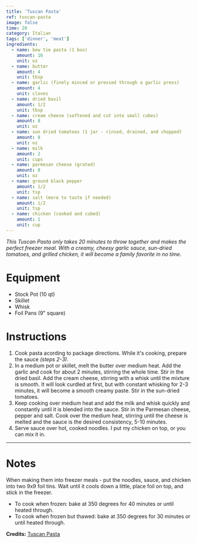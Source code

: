 ```yaml
---
title: 'Tuscan Pasta'
ref: tuscan-pasta
image: false
time: 20
category: Italian
tags: ['dinner', 'meat']
ingredients:
  - name: bow tie pasta (1 box)
    amount: 16
    unit: oz
  - name: butter
    amount: 4
    unit: tbsp
  - name: garlic (finely minced or pressed through a garlic press)
    amount: 4
    unit: cloves
  - name: dried basil
    amount: 1/2
    unit: tbsp
  - name: cream cheese (softened and cut into small cubes)
    amount: 8
    unit: oz
  - name: sun dried tomatoes (1 jar - rinsed, drained, and chopped)
    amount: 8
    unit: oz
  - name: milk
    amount: 2
    unit: cups
  - name: parmesan cheese (grated)
    amount: 8
    unit: oz
  - name: ground black pepper
    amount: 1/2
    unit: tsp
  - name: salt (more to taste if needed)
    amount: 1/2
    unit: tsp
  - name: chicken (cooked and cubed)
    amount: 1
    unit: cup
---
```


*This Tuscan Pasta only takes 20 minutes to throw together and makes the perfect freezer meal. With a creamy, cheesy garlic sauce, sun-dried tomatoes, and grilled chicken, it will become a family favorite in no time.*

# Equipment
- Stock Pot (10 qt)
- Skillet
- Whisk
- Foil Pans (9" square)

# Instructions
1. Cook pasta acording to package directions. While it's cooking, prepare the sauce *(steps 2-3)*.
2. In a medium pot or skillet, melt the butter over medium heat. Add the garlic and cook for about 2 minutes, stirring the whole time. Stir in the dried basil. Add the cream cheese, stirring with a whisk until the mixture is smooth. It will look curdled at first, but with constant whisking for 2-3 minutes, it will become a smooth creamy paste. Stir in the sun-dried tomatoes.
3. Keep cooking over medium heat and add the milk and whisk quickly and constantly until it is blended into the sauce. Stir in the Parmesan cheese, pepper and salt. Cook over the medium heat, stirring until the cheese is melted and the sauce is the desired consistency, 5-10 minutes.
4. Serve sauce over hot, cooked noodles. I put my chicken on top, or you can mix it in.

---

# Notes
When making them into freezer meals - put the noodles, sauce, and chicken into two 9x9 foil tins. Wait until it cools down a little, place foil on top, and stick in the freezer. 
- To cook when frozen: bake at 350 degrees for 40 minutes or until heated through. 
- To cook when frozen but thawed: bake at 350 degrees for 30 minutes or until heated through.

**Credits:** [Tuscan Pasta](https://www.sixsistersstuff.com/wprm_print/20-minute-tuscan-pasta-freezer-meal)

